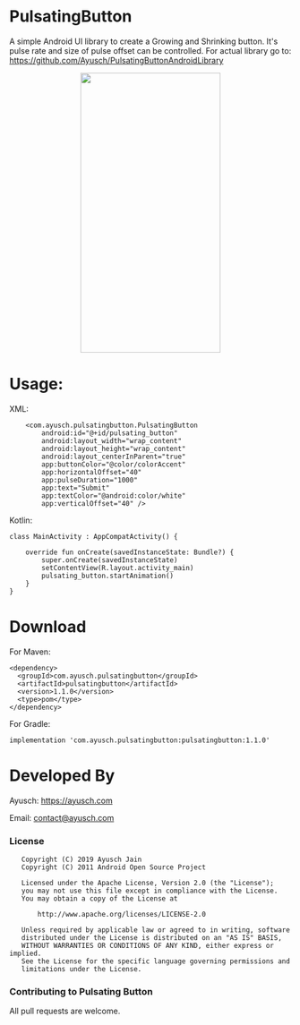 # PulsatingButton
A simple Android UI library to create a Growing and Shrinking button. It's pulse rate and size of pulse offset can be controlled. For actual library go to: https://github.com/Ayusch/PulsatingButtonAndroidLibrary
<br>
<center><img height = 500 width = 250 src=https://user-images.githubusercontent.com/18504765/67836177-e6ff0800-fb11-11e9-96ce-74575b0f9cff.gif ></center>


# Usage:

XML:
```
    <com.ayusch.pulsatingbutton.PulsatingButton
        android:id="@+id/pulsating_button"
        android:layout_width="wrap_content"
        android:layout_height="wrap_content"
        android:layout_centerInParent="true"
        app:buttonColor="@color/colorAccent"
        app:horizontalOffset="40"
        app:pulseDuration="1000"
        app:text="Submit"
        app:textColor="@android:color/white"
        app:verticalOffset="40" />
```

Kotlin:

```
class MainActivity : AppCompatActivity() {

    override fun onCreate(savedInstanceState: Bundle?) {
        super.onCreate(savedInstanceState)
        setContentView(R.layout.activity_main)
        pulsating_button.startAnimation()
    }
}
```


# Download

For Maven:
```
<dependency>
  <groupId>com.ayusch.pulsatingbutton</groupId>
  <artifactId>pulsatingbutton</artifactId>
  <version>1.1.0</version>
  <type>pom</type>
</dependency>
```
For Gradle:
```
implementation 'com.ayusch.pulsatingbutton:pulsatingbutton:1.1.0'
```


# Developed By

Ayusch: https://ayusch.com

Email: contact@ayusch.com

### License
```
   Copyright (C) 2019 Ayusch Jain
   Copyright (C) 2011 Android Open Source Project

   Licensed under the Apache License, Version 2.0 (the "License");
   you may not use this file except in compliance with the License.
   You may obtain a copy of the License at

       http://www.apache.org/licenses/LICENSE-2.0

   Unless required by applicable law or agreed to in writing, software
   distributed under the License is distributed on an "AS IS" BASIS,
   WITHOUT WARRANTIES OR CONDITIONS OF ANY KIND, either express or implied.
   See the License for the specific language governing permissions and
   limitations under the License.
```

### Contributing to Pulsating Button
All pull requests are welcome.
